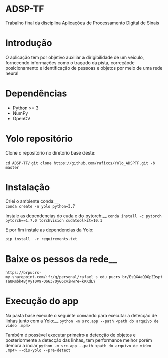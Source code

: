 # ADSP-TF
Trabalho final da disciplina Aplicações de Processamento Digital de Sinais

# Introdução
O aplicação tem por objetivo auxiliar a dirigibilidade de um veículo, fornecendo informações como o traçado da pista, correçãode posicionamento e identificação de pessoas e objetos por meio de uma rede neural

# Dependências
* Python >= 3
* NumPy
* OpenCV 

# Yolo repositório
Clone o repositório no diretório base deste:

`cd ADSP-TF/` 
`git clone https://github.com/rafixcs/Yolo_ADSPTF.git -b master`

# Instalação
Criei o ambiente conda:__  
`conda create -n yolo python=3.7`

Instale as dependencias do cuda e do pytorch:__
`conda install -c pytorch pytorch==1.7.0 torchvision cudatoolkit=10.1`

E por fim instale as dependencias da Yolo:
```cd Yolo_ADSPTF
pip install  -r requirements.txt
```

# Baixe os pessos da rede__
`https://brpucrs-my.sharepoint.com/:f:/g/personal/rafael_s_edu_pucrs_br/EsQXAaQDGpZDsptTaURmbk4BjVyT0V9-Oo637OyG6cviHw?e=kKKdLY`

# Execução do app

Na pasta base execute o seguinte comando para executar a detecção de linhas junto com a Yolo:__
`python -m src.app --path <path do arquivo de video .mp4>`

Também é possével executar primeiro a detecção de objetos e posteriormente a detecção das linhas, tem performance melhor porém demora a inciar
`python -m src.app --path <path do arquivo de video .mp4> --dis-yolo --pre-detect`



